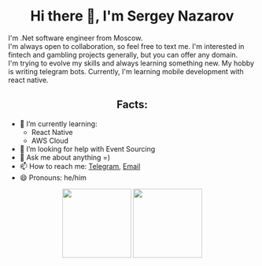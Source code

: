 <h1 align="center">Hi there 👋, I'm Sergey Nazarov</h1>

I'm .Net software engineer from Moscow.  
I'm always open to collaboration, so feel free to text me. I'm interested in fintech and gambling projects generally, but you can offer any domain.  
I'm trying to evolve my skills and always learning something new. My hobby is writing telegram bots.  <!--as example [Noty](https://t.me/N8tyBot), [Achy](https://t.me/RealAchyBot), [Trackle](https://t.me/TrackleBot).  -->
Currently, I'm learning mobile development with react native.

<h2 align="center">Facts:</h2>

<!-- 🔭 I’m currently working on [Insight.Common](https://github.com/InsightAppDev/Insight.Common/tree/master/src) and [Insight.TelegramBot](https://github.com/InsightAppDev/Insight.TelegramBot) -->
- 🌱 I’m currently learning:
  - React Native
  - AWS Cloud
- 🤔 I’m looking for help with Event Sourcing
- 💬 Ask me about anything =)
- 📫 How to reach me: [Telegram](https://t.me/sanzarov), [Email](insight.appdev@gmail.com)
- 😄 Pronouns: he/him
<!-- ⚡ Fun fact: ...-->
<!-- 👯 I’m looking to collaborate on  -->

<div align="center">
    <span>
        <img align="center" src="https://github-readme-stats.vercel.app/api?username=nazarovsa&count_private=trye&show_icons=true&theme=dark&bg_color=0d1117&border_color=30363d" height="140px" />
    </span>
    <span>
        <img align="center" src="https://github-readme-stats.vercel.app/api/top-langs/?username=nazarovsa&layout=compact&hide=html,css&theme=dark&bg_color=0d1117&border_color=30363d" height="140px" />
    </span>
</div>
